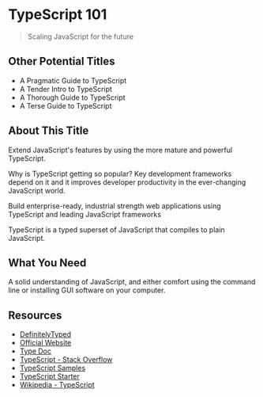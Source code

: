 # TypeScript 101

> Scaling JavaScript for the future

## Other Potential Titles

- A Pragmatic Guide to TypeScript
- A Tender Intro to TypeScript
- A Thorough Guide to TypeScript
- A Terse Guide to TypeScript

## About This Title

Extend JavaScript's features by using the more mature and powerful TypeScript.

Why is TypeScript getting so popular? Key development frameworks depend on it and it improves developer productivity in the ever-changing JavaScript world.

Build enterprise-ready, industrial strength web applications using TypeScript and leading JavaScript frameworks

TypeScript is a typed superset of JavaScript that compiles to plain JavaScript.

## What You Need

A solid understanding of JavaScript, and either comfort using the command line or installing GUI software on your computer.

## Resources

- [DefinitelyTyped](http://definitelytyped.org)
- [Official Website](https://www.typescriptlang.org/index.html)
- [Type Doc](http://typedoc.org/)
- [TypeScript - Stack Overflow](https://stackoverflow.com/tags/typescript)
- [TypeScript Samples](https://github.com/Microsoft/TypeScriptSamples/)
- [TypeScript Starter](https://bitjson.github.io/typescript-starter/globals.html#sha256)
- [Wikipedia - TypeScript](https://www.wikiwand.com/en/TypeScript)